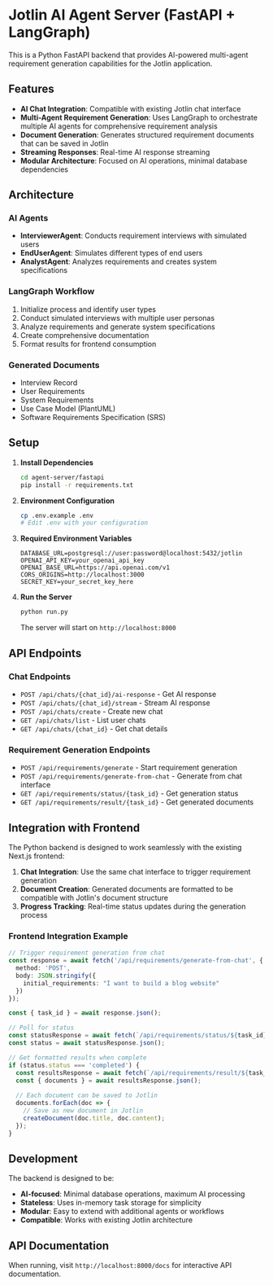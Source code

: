 # Jotlin AI Agent Server (FastAPI + LangGraph)

This is a Python FastAPI backend that provides AI-powered multi-agent requirement generation capabilities for the Jotlin application.

## Features

- **AI Chat Integration**: Compatible with existing Jotlin chat interface
- **Multi-Agent Requirement Generation**: Uses LangGraph to orchestrate multiple AI agents for comprehensive requirement analysis
- **Document Generation**: Generates structured requirement documents that can be saved in Jotlin
- **Streaming Responses**: Real-time AI response streaming
- **Modular Architecture**: Focused on AI operations, minimal database dependencies

## Architecture

### AI Agents
- **InterviewerAgent**: Conducts requirement interviews with simulated users
- **EndUserAgent**: Simulates different types of end users
- **AnalystAgent**: Analyzes requirements and creates system specifications

### LangGraph Workflow
1. Initialize process and identify user types
2. Conduct simulated interviews with multiple user personas
3. Analyze requirements and generate system specifications
4. Create comprehensive documentation
5. Format results for frontend consumption

### Generated Documents
- Interview Record
- User Requirements
- System Requirements  
- Use Case Model (PlantUML)
- Software Requirements Specification (SRS)

## Setup

1. **Install Dependencies**
   ```bash
   cd agent-server/fastapi
   pip install -r requirements.txt
   ```

2. **Environment Configuration**
   ```bash
   cp .env.example .env
   # Edit .env with your configuration
   ```

3. **Required Environment Variables**
   ```
   DATABASE_URL=postgresql://user:password@localhost:5432/jotlin
   OPENAI_API_KEY=your_openai_api_key
   OPENAI_BASE_URL=https://api.openai.com/v1
   CORS_ORIGINS=http://localhost:3000
   SECRET_KEY=your_secret_key_here
   ```

4. **Run the Server**
   ```bash
   python run.py
   ```
   The server will start on `http://localhost:8000`

## API Endpoints

### Chat Endpoints
- `POST /api/chats/{chat_id}/ai-response` - Get AI response
- `POST /api/chats/{chat_id}/stream` - Stream AI response
- `POST /api/chats/create` - Create new chat
- `GET /api/chats/list` - List user chats
- `GET /api/chats/{chat_id}` - Get chat details

### Requirement Generation Endpoints
- `POST /api/requirements/generate` - Start requirement generation
- `POST /api/requirements/generate-from-chat` - Generate from chat interface
- `GET /api/requirements/status/{task_id}` - Get generation status
- `GET /api/requirements/result/{task_id}` - Get generated documents

## Integration with Frontend

The Python backend is designed to work seamlessly with the existing Next.js frontend:

1. **Chat Integration**: Use the same chat interface to trigger requirement generation
2. **Document Creation**: Generated documents are formatted to be compatible with Jotlin's document structure
3. **Progress Tracking**: Real-time status updates during the generation process

### Frontend Integration Example

```typescript
// Trigger requirement generation from chat
const response = await fetch('/api/requirements/generate-from-chat', {
  method: 'POST',
  body: JSON.stringify({
    initial_requirements: "I want to build a blog website"
  })
});

const { task_id } = await response.json();

// Poll for status
const statusResponse = await fetch(`/api/requirements/status/${task_id}`);
const status = await statusResponse.json();

// Get formatted results when complete
if (status.status === 'completed') {
  const resultsResponse = await fetch(`/api/requirements/result/${task_id}?formatted=true`);
  const { documents } = await resultsResponse.json();
  
  // Each document can be saved to Jotlin
  documents.forEach(doc => {
    // Save as new document in Jotlin
    createDocument(doc.title, doc.content);
  });
}
```

## Development

The backend is designed to be:
- **AI-focused**: Minimal database operations, maximum AI processing
- **Stateless**: Uses in-memory task storage for simplicity
- **Modular**: Easy to extend with additional agents or workflows
- **Compatible**: Works with existing Jotlin architecture

## API Documentation

When running, visit `http://localhost:8000/docs` for interactive API documentation.